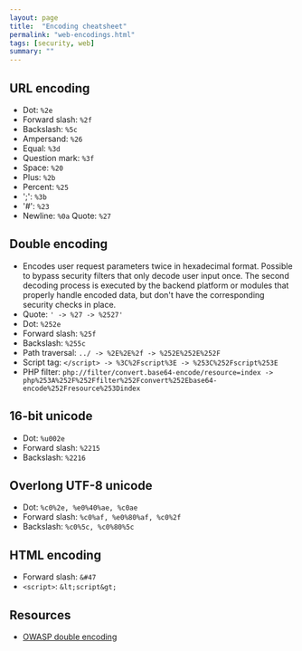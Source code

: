 ```yaml
---
layout: page
title:  "Encoding cheatsheet"
permalink: "web-encodings.html"
tags: [security, web]
summary: ""
---
```

## URL encoding
* Dot: `%2e`
* Forward slash: `%2f`
* Backslash: `%5c`
* Ampersand: `%26`
* Equal: `%3d`
* Question mark: `%3f`
* Space: `%20`
* Plus: `%2b`
* Percent: `%25`
* ';': `%3b`
* '#': `%23`
* Newline: `%0a`
 Quote: `%27`


## Double encoding
* Encodes user request parameters twice in hexadecimal format. Possible to bypass security filters that only decode user input once. The second decoding process is executed by the backend platform or modules that properly handle encoded data, but don't have the corresponding security checks in place.
* Quote: `' -> %27 -> %2527'`
* Dot: `%252e`
* Forward slash: `%25f`
* Backslash: `%255c`
* Path traversal: `../ -> %2E%2E%2f -> %252E%252E%252F`
* Script tag: `</script> -> %3C%2Fscript%3E -> %253C%252Fscript%253E`
* PHP filter: `php://filter/convert.base64-encode/resource=index -> php%253A%252F%252Ffilter%252Fconvert%252Ebase64-encode%252Fresource%253Dindex`


## 16-bit unicode
* Dot: `%u002e`
* Forward slash: `%2215`
* Backslash: `%2216`


## Overlong UTF-8 unicode
* Dot: `%c0%2e, %e0%40%ae, %c0ae`
* Forward slash: `%c0%af, %e0%80%af, %c0%2f`
* Backslash: `%c0%5c, %c0%80%5c`


## HTML encoding
* Forward slash: `&#47`
* `<script>`: `&lt;script&gt;`


## Resources
* [OWASP double encoding](https://www.owasp.org/index.php/Double_Encoding)
